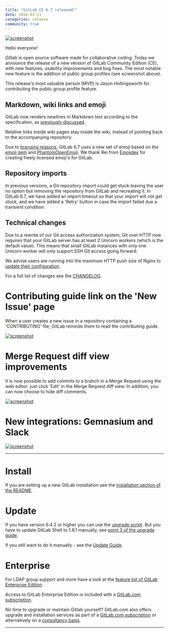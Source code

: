 ```yaml
---
title: "GitLab CE 6.7 released!"
date: 2014-03-21
categories: release
community: true
---
```


[![screenshot](/images/6_7/public_group_pages.png)](/images/6_7/public_group_pages.png)

Hello everyone!

Gitlab is open source software made for collaborative coding.
Today we announce the release of a new version of GitLab Community Edition (CE), with new features, usability improvements and bug fixes.
The most notable new feature is the addition of public group profiles (see screenshot above).

This release's most valuable person (MVP) is Jason Hollingsworth for contributing the public group profile feature.

<!--more-->

## Markdown, wiki links and emoji

GitLab now renders newlines in Markdown text according to the specification, as [previously discussed](/2014/02/21/markdown-newline-behaviour/).

Relative links inside wiki pages stay inside the wiki, instead of pointing back to the accompanying repository.

Due to [licensing reasons](http://words.steveklabnik.com/emoji-licensing), GitLab 6.7 uses a new set of emoji based on the [emoji gem](https://github.com/steveklabnik/emoji) and [PhantomOpenEmoji](https://github.com/Genshin/PhantomOpenEmoji).
We thank Rei from [Emojidex](https://www.emojidex.com/) for creating freely licensed emoji's for GitLab.

## Repository imports

In previous versions, a Git repository import could get stuck leaving the user no option but removing the repository from GitLab and recreating it.
In GitLab 6.7, we have added an import timeout so that your import will not get stuck, and we have added a 'Retry' button in case the import failed due a transient condition.

## Technical changes

Due to a rewrite of our Git access authorization system, Git over HTTP now requires that your GitLab server has at least 2 Unicorn workers (which is the default value).
This means that small GitLab instances with only one Unicorn worker will only support SSH Git access going forward.

We advise users are running into the maximum HTTP push size of Nginx to [update their configuration](https://gitlab.com/gitlab-org/gitlab-ce/commit/6bf5215b2378fdb9cb442a053ddd12570c69d00c).

For a full list of changes see the [CHANGELOG](https://gitlab.com/gitlab-org/gitlab-ce/blob/master/CHANGELOG).

# Contributing guide link on the 'New Issue' page

When a user creates a new issue in a repository containing a 'CONTRIBUTING' file, GitLab reminds them to read the contributing guide.

[![screenshot](/images/6_7/contributing_guide.png)](/images/6_7/contributing_guide.png)

# Merge Request diff view improvements

It is now possible to add commits to a branch in a Merge Request using the web editor: just click 'Edit' in the Merge Request diff view.
In addition, you can now choose to hide diff comments.

[![screenshot](/images/6_7/diff_features.png)](/images/6_7/diff_features.png)

# New integrations: Gemnasium and Slack

[![screenshot](/images/6_7/gemnasium_slack.png)](/images/6_7/gemnasium_slack.png)

- - -

# Install

If you are setting up a new GitLab installation see the [installation section of the README](https://gitlab.com/gitlab-org/gitlab-ce/blob/master/README.md#installation).

# Update 

If you have version 6.4.2 or higher you can use the [upgrade script](https://gitlab.com/gitlab-org/gitlab-ce/blob/master/doc/update/upgrader.md).
But you have to update GitLab Shell to 1.9.1 manually, see [point 3 of the upgrade guide](https://gitlab.com/gitlab-org/gitlab-ce/blob/master/doc/update/6.6-to-6.7.md#3-update-gitlab-shell-and-its-config).

If you still want to do it manually - see the [Update Guide](https://gitlab.com/gitlab-org/gitlab-ce/blob/master/doc/update/6.6-to-6.7.md).

# Enterprise

For LDAP group support and more have a look at the [feature list of GitLab Enterprise Edition](http://www.gitlab.com/gitlab-ee/).

Access to GitLab Enterprise Edition is included with a [GitLab.com subscription](http://www.gitlab.com/subscription/).

No time to upgrade or maintain Gitlab yourself?
GitLab.com also offers upgrade and installation services as part of a [GitLab.com subscription](http://www.gitlab.com/subscription/) or alternatively on a [consultancy basis](http://www.gitlab.com/consultancy/).

- - -
